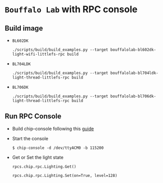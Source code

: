 # `Bouffalo Lab` with RPC console

## Build image

-   `BL602DK`

    ```shell
    ./scripts/build/build_examples.py --target bouffalolab-bl602dk-light-wifi-littlefs-rpc build
    ```

-   `BL704LDK`

    ```shell
    ./scripts/build/build_examples.py --target bouffalolab-bl704ldk-light-thread-littlefs-rpc build
    ```

-   `BL706DK`

    ```shell
    ./scripts/build/build_examples.py --target bouffalolab-bl706dk-light-thread-littlefs-rpc build
    ```

## Run RPC Console

-   Build chip-console following this
    [guide](../../common/pigweed/rpc_console/README.md)

-   Start the console

    ```
    $ chip-console -d /dev/ttyACM0 -b 115200
    ```

-   Get or Set the light state

    `rpcs.chip.rpc.Lighting.Get()`

    `rpcs.chip.rpc.Lighting.Set(on=True, level=128)`
